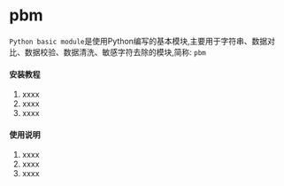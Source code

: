 # pbm

`Python basic module`是使用Python编写的基本模块,主要用于字符串、数据对比、数据校验、数据清洗、敏感字符去除的模块,简称: `pbm`


#### 安装教程

1.  xxxx
2.  xxxx
3.  xxxx

#### 使用说明

1.  xxxx
2.  xxxx
3.  xxxx